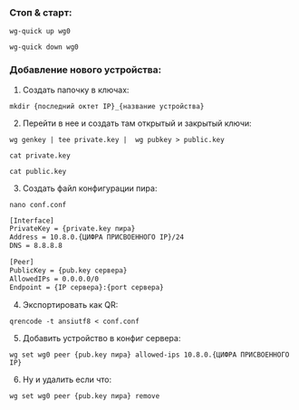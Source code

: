 ### Стоп & старт:
```wg-quick up wg0```

```wg-quick down wg0```

### Добавление нового устройства:
1. Создать папочку в ключах:

```mkdir {последний октет IP}_{название устройства}```

2. Перейти в нее и создать там открытый и закрытый ключи:

```wg genkey | tee private.key |  wg pubkey > public.key```

```cat private.key```

```cat public.key```

3. Создать файл конфигурации пира:

```nano conf.conf```

```bash
[Interface]
PrivateKey = {private.key пира}
Address = 10.8.0.{ЦИФРА ПРИСВОЕННОГО IP}/24
DNS = 8.8.8.8

[Peer]
PublicKey = {pub.key сервера}
AllowedIPs = 0.0.0.0/0
Endpoint = {IP сервера}:{port сервера}
```

4. Экспортировать как QR:

```qrencode -t ansiutf8 < conf.conf```

5. Добавить устройство в конфиг сервера:

```wg set wg0 peer {pub.key пира} allowed-ips 10.8.0.{ЦИФРА ПРИСВОЕННОГО IP}```

6. Ну и удалить если что:

```wg set wg0 peer {pub.key пира} remove```
